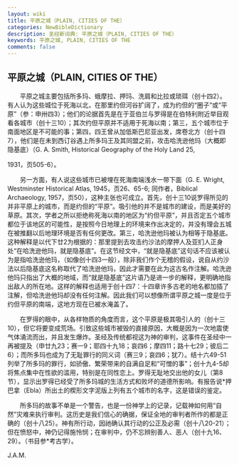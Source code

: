 ```yaml
---
layout: wiki
title: 平原之城（PLAIN, CITIES OF THE）
categories: NewBibleDictionary
description: 圣经新词典: 平原之城（PLAIN, CITIES OF THE）
keywords: 平原之城, PLAIN, CITIES OF THE
comments: false
---
```


## 平原之城（PLAIN, CITIES OF THE）

　　平原之城主要包括所多玛、蛾摩拉、押玛、洗肩和比拉或琐珥（创十四2）。有人认为这些城位于死海以北，在那里约但河谷扩阔了，成为约但的“圈子”或“平原”（参：申卅四3）；他们的论据首先是在于亚伯兰与罗得是在伯特利附近举目观看各城市（创十三10）；其次约但平原并不适用于死海以南；第三，五个城市位于南面地区是不可能的事；第四，四王曾从加低斯巴尼亚出发，席卷北方（创十四7），他们是在未到西订谷遇上所多玛王及其同盟之前，攻击哈洗逊他玛（大概即隐基底）（G. A. Smith, Historical Geography of the Holy Land 25,

1931，页505-6）。

　　另一方面，有人说这些城市已被埋在死海南端浅水一带下面（G. E. Wright, Westminster Historical Atlas, 1945，页26、65-6; 同作者，Biblical Archaeology, 1957，页50），这种主张也可成立。首先，创十三10说罗得所见的并非平原上的城市，而是约但的“平原”。吸引他的并不是城市的建设，而是美好的草原。其次，学者之所以拒绝称死海以南的地区为“约但平原”，并且否定五个城市都位于该地区的可能性，是按照今日地理上的环境来作出决定的，并没有理会五城在被推翻以后地理环境是否有任何更改。第三，哈洗逊他玛被认为相等于隐基底。这种解释是以代下廿2为根据的：那里提到去攻击约沙法的摩押人及亚扪人正身处“在哈洗逊他玛，就是隐基底”。在这节经文中，“就是隐基底”这句话不应该被认为是指哈洗逊他玛，（如像创十四3一般），除非我们作个无稽的假设，说自从约沙法以后隐基底这名称取代了哈洗逊他玛，因此才需要在此为这古名作注解。哈洗逊他玛只指出了大概的地域，而“就是隐基底”这片语乃是进一步的解释，更明确地指出敌人的所在地。这样的解释也适用于创十四7：十四章许多古老的地名都加插了注解，但哈洗逊他玛却没有任何注解。因此我们可以想像所谓平原之城一度是位于约但平原的南端，这地方现在已被水淹盖了。

　　在罗得的眼中，从各样物质的角度而言，这个平原是极其吸引人的（创十三10），但它将要变成荒场。引致这些城市被毁的直接原因，大概是因为一次地震使气体涌流而出，并且发生爆炸。圣经及传统都视这为神的审判，这事件在圣经中一再被提及（申廿九23；赛一9；耶四十九18；哀四6；摩四11；路十七29；彼后二6）；而所多玛也成为了无耻罪行的同义词（赛三9；哀四6；犹7）。结十六49-51列举了所多玛的罪行，如骄傲、繁荣带来的自满自足和“可憎的事”；创十九4-5却将焦点集中在性欲的滥用，特别是在同性恋上。罗得无耻地交出他的女儿（第8节），显示出罗得已经受了所多玛城的生活方式和败坏的道德所影响。有报告说*押巴拿（Ebla）所出土的楔形文字泥版上列有五个城市的名字，这是错误的鉴定。

　　所多玛的故事不单是一个警告，也是一份神学上的记录，记载神如何用“自然”灾难来执行审判。这历史是我们信心的确据，保证全地的审判者所作的都是正确的（创十八25）。神有所行动，因祂确认其行动的公正及必需（创十八20-21）；但在愤怒中，神仍记得施怜悯；在审判中，仍不忘辨别善人、恶人（创十九16、29）。（书目参*考古学）。

J.A.M.








